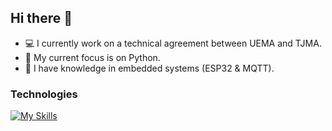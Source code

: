 ## Hi there 👾
- 💻 I currently work on a technical agreement between UEMA and TJMA.
- 🐍 My current focus is on Python.
- 📶 I have knowledge in embedded systems (ESP32 & MQTT).
  
### Technologies
[![My Skills](https://skillicons.dev/icons?i=c,py,django,html,css,bootstrap,mysql)](https://skillicons.dev)

